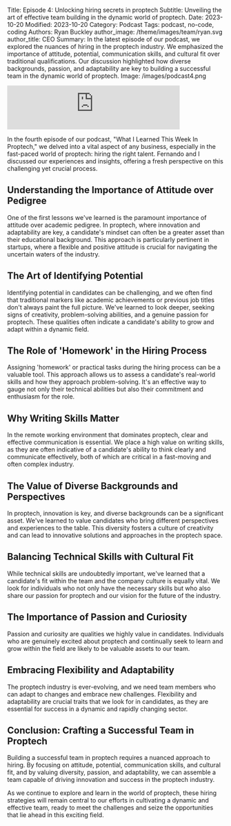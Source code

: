 Title: Episode 4: Unlocking hiring secrets in proptech
Subtitle: Unveiling the art of effective team building in the dynamic world of proptech.
Date: 2023-10-20
Modified: 2023-10-20
Category: Podcast
Tags: podcast, no-code, coding
Authors: Ryan Buckley
author_image: /theme/images/team/ryan.svg
author_title: CEO
Summary: In the latest episode of our podcast, we explored the nuances of hiring in the proptech industry. We emphasized the importance of attitude, potential, communication skills, and cultural fit over traditional qualifications. Our discussion highlighted how diverse backgrounds, passion, and adaptability are key to building a successful team in the dynamic world of proptech.
Image: /images/podcast4.png


<iframe src="https://podcasters.spotify.com/pod/show/thisweekinproptech/embed/episodes/Is-it-possible-to-hire-well-reliably-e2b26me/a-aaha9b0" height="102px" width="400px" frameborder="0" scrolling="no"></iframe>

In the fourth episode of our podcast, "What I Learned This Week In Proptech," we delved into a vital aspect of any business, especially in the fast-paced world of proptech: hiring the right talent. Fernando and I discussed our experiences and insights, offering a fresh perspective on this challenging yet crucial process.

## Understanding the Importance of Attitude over Pedigree

One of the first lessons we've learned is the paramount importance of attitude over academic pedigree. In proptech, where innovation and adaptability are key, a candidate's mindset can often be a greater asset than their educational background. This approach is particularly pertinent in startups, where a flexible and positive attitude is crucial for navigating the uncertain waters of the industry.

## The Art of Identifying Potential

Identifying potential in candidates can be challenging, and we often find that traditional markers like academic achievements or previous job titles don't always paint the full picture. We've learned to look deeper, seeking signs of creativity, problem-solving abilities, and a genuine passion for proptech. These qualities often indicate a candidate's ability to grow and adapt within a dynamic field.

## The Role of 'Homework' in the Hiring Process

Assigning 'homework' or practical tasks during the hiring process can be a valuable tool. This approach allows us to assess a candidate's real-world skills and how they approach problem-solving. It's an effective way to gauge not only their technical abilities but also their commitment and enthusiasm for the role.

## Why Writing Skills Matter

In the remote working environment that dominates proptech, clear and effective communication is essential. We place a high value on writing skills, as they are often indicative of a candidate's ability to think clearly and communicate effectively, both of which are critical in a fast-moving and often complex industry.

## The Value of Diverse Backgrounds and Perspectives

In proptech, innovation is key, and diverse backgrounds can be a significant asset. We've learned to value candidates who bring different perspectives and experiences to the table. This diversity fosters a culture of creativity and can lead to innovative solutions and approaches in the proptech space.

## Balancing Technical Skills with Cultural Fit

While technical skills are undoubtedly important, we've learned that a candidate's fit within the team and the company culture is equally vital. We look for individuals who not only have the necessary skills but who also share our passion for proptech and our vision for the future of the industry.

## The Importance of Passion and Curiosity

Passion and curiosity are qualities we highly value in candidates. Individuals who are genuinely excited about proptech and continually seek to learn and grow within the field are likely to be valuable assets to our team.

## Embracing Flexibility and Adaptability

The proptech industry is ever-evolving, and we need team members who can adapt to changes and embrace new challenges. Flexibility and adaptability are crucial traits that we look for in candidates, as they are essential for success in a dynamic and rapidly changing sector.

## Conclusion: Crafting a Successful Team in Proptech

Building a successful team in proptech requires a nuanced approach to hiring. By focusing on attitude, potential, communication skills, and cultural fit, and by valuing diversity, passion, and adaptability, we can assemble a team capable of driving innovation and success in the proptech industry.

As we continue to explore and learn in the world of proptech, these hiring strategies will remain central to our efforts in cultivating a dynamic and effective team, ready to meet the challenges and seize the opportunities that lie ahead in this exciting field.